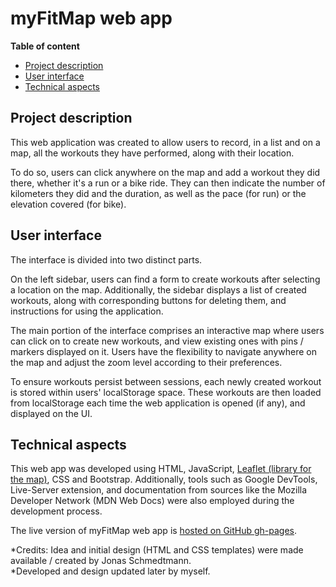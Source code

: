 # myFitMap web app
 
**Table of content**

- [Project description](#project-description)
- [User interface](#user-interface)
- [Technical aspects](#technical-aspects)


## Project description


This web application was created to allow users to record, in a list and on a map, all the workouts they have performed, along with their location. 

To do so, users can click anywhere on the map and add a workout they did there, whether it's a run or a bike ride. They can then indicate the number of kilometers they did and the duration, as well as the pace (for run) or the elevation covered (for bike).

## User interface

The interface is divided into two distinct parts.

On the left sidebar, users can find a form to create workouts after selecting a location on the map. Additionally, the sidebar displays a list of created workouts, along with corresponding buttons for deleting them, and instructions for using the application.

The main portion of the interface comprises an interactive map where users can click on to create new workouts, and view existing ones with pins / markers displayed on it. Users have the flexibility to navigate anywhere on the map and adjust the zoom level according to their preferences.

To ensure workouts persist between sessions, each newly created workout is stored within users' localStorage space. These workouts are then loaded from localStorage each time the web application is opened (if any), and displayed on the UI.
  
## Technical aspects

This web app was developed using HTML, JavaScript, [Leaflet (library for the map)](https://leafletjs.com/), CSS and Bootstrap. Additionally, tools such as Google DevTools, Live-Server extension, and documentation from sources like the Mozilla Developer Network (MDN Web Docs) were also employed during the development process.

The live version of myFitMap web app is [hosted on GitHub gh-pages](https://alexacai.github.io/myFitMap-web-app/). 

*Credits: Idea and initial design (HTML and CSS templates) were made available / created by Jonas Schmedtmann.  
*Developed and design updated later by myself.


